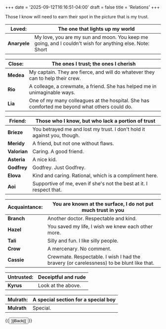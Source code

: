 +++
date = '2025-09-12T16:16:51-04:00'
draft = false
title = 'Relations'
+++

Those I know will need to earn their spot in the picture that is my trust.

| Loved:       | The one that lights up my world                                                                         |
| ------------ | ------------------------------------------------------------------------------------------------------- |
| **Anaryele** | My love, you are my sun and moon. You keep me going, and I couldn't wish for anything else. Note: Short |

| Close:     | The ones I trust; the ones I cherish  |
| ---------- | ------------------------------------- |
| **Medea**  | My captain. They are fierce, and will do whatever they can to help their crew.
| **Rio**    | A colleage, a crewmate, a friend. She has helped me in unimaginable ways.
| **Lia**    | One of my many colleagues at the hospital. She has comforted me beyond what others could do.

| Friend: | Those who I know, but who lack a portion of trust |
| ---------------- | -------------------------------------------- |
| **Brieze**       | You betrayed me and lost my trust. I don't hold it against you, though. | 
| **Meridy**       | A friend, but not one without flaws.                                    |
| **Valorian**     | Caring. A good friend.                                                  |
| **Asteria**      | A nice kid.                                                             |
| **Godfrey**      | Godfrey. Just Godfrey.                                                  |
| **Elova**        | Kind and caring. Rational, which is a compliment here.                  |
| **Aoi**          | Supportive of me, even if she's not the best at it. I respect that.     |

| Acquaintance: | You are known at the surface, I do not put much trust in you                             |
| ------------- | ---------------------------------------------------------------------------------------- |
| **Branch**    | Another doctor. Respectable and kind.                                                    |
| **Hazel**     | You saved my life, I wish we knew each other more.                                       |
| **Tali**      | Silly and fun. I like silly people.                                                      |
| **Crow**      | A mercenary. No comment.                                                                 |
| **Cassie**    | Crewmate. Respectable. I wish I had the bravery (or carelessness) to be blunt like that. |

| Untrusted: | Deceiptful and rude |
| ---------- | ------------------- |
| **Kyrus**  | Look at the above.  |

| Mulrath:    | A special section for a special boy |
| ----------- | ----------------------------------- |
| **Mulrath** | Special.                            |

{{<button href="../..">}}Back{{</button>}}